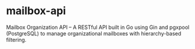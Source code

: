 # mailbox-api
Mailbox Organization API – A RESTful API built in Go using Gin and pgxpool (PostgreSQL) to manage organizational mailboxes with hierarchy-based filtering.
